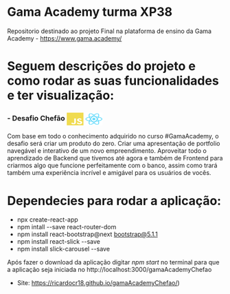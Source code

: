 
# Gama Academy turma XP38  <img src="https://assets.website-files.com/5ff79f3ebebf6b12f6b7747f/5ffe04fc6284b7e90070d985_logo-gama-academy.png" loading="lazy" width="193" sizes="(max-width: 479px) 100vw, 193px" srcset="https://assets.website-files.com/5ff79f3ebebf6b12f6b7747f/5ffe04fc6284b7e90070d985_logo-gama-academy-p-500.png 500w, https://assets.website-files.com/5ff79f3ebebf6b12f6b7747f/5ffe04fc6284b7e90070d985_logo-gama-academy.png 560w" alt="">

Repositorio destinado ao projeto Final na plataforma de ensino da Gama Academy - https://www.gama.academy/

# Seguem descrições do projeto e como rodar as suas funcionalidades e ter visualização:

###  - Desafio Chefão <img align="center" alt="pasta-JavaScript" height="30" width="40" src="https://raw.githubusercontent.com/devicons/devicon/master/icons/javascript/javascript-plain.svg"> <img align="center" alt="pasta-React" height="30" width="40" src="https://raw.githubusercontent.com/devicons/devicon/master/icons/react/react-original.svg">

Com base em todo o conhecimento adquirido no curso #GamaAcademy, o desafio será criar um produto do zero. Criar uma apresentação de portfolio navegável e interativo de um novo empreendimento. Aproveitar todo o aprendizado de Backend que tivemos até agora e também de Frontend para criarmos algo que funcione perfeitamente com o banco, assim como trará também uma experiência incrível e amigável para os usuários de vocês. 

# Dependecies para rodar a aplicação:

- npx create-react-app
- npm intall --save react-router-dom
- npm install react-bootstrap@next bootstrap@5.1.1
- npm install react-slick --save
- npm install slick-carousel --save

Após fazer o download da aplicação digitar *npm start* no terminal para que a aplicação seja iniciada no http://localhost:3000/gamaAcademyChefao

- Site:  https://ricardocr18.github.io/gamaAcademyChefao/)



